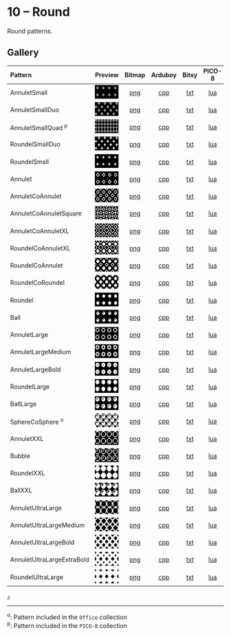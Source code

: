 # 10 – Round

Round patterns.

## Gallery

| Pattern | Preview | Bitmap | Arduboy | Bitsy | PICO-8 | Thumby |
| :--- | :---: | :---: | :---: | :---: | :---: | :---: |
| AnnuletSmall | <img src="../previews/AnnuletSmall.png" width="64" height="32" alt=""> | [png](png/AnnuletSmall.png) | [cpp](Round.h#L12-L23) | [txt](Round.bitsy.txt#L5-L14) | [lua](round.p8.lua#L7-L19) | [py](Round.thumby.py#L5-L16) |
| AnnuletSmallDuo | <img src="../previews/AnnuletSmallDuo.png" width="64" height="32" alt=""> | [png](png/AnnuletSmallDuo.png) | [cpp](Round.h#L25-L36) | [txt](Round.bitsy.txt#L16-L25) | [lua](round.p8.lua#L21-L33) | [py](Round.thumby.py#L18-L29) |
| AnnuletSmallQuad <sup>p</sup>| <img src="../previews/AnnuletSmallQuad.png" width="64" height="32" alt=""> | [png](png/AnnuletSmallQuad.png) | [cpp](Round.h#L38-L50) | [txt](Round.bitsy.txt#L27-L36) | [lua](round.p8.lua#L35-L48) | [py](Round.thumby.py#L31-L42) |
| RoundelSmallDuo | <img src="../previews/RoundelSmallDuo.png" width="64" height="32" alt=""> | [png](png/RoundelSmallDuo.png) | [cpp](Round.h#L52-L63) | [txt](Round.bitsy.txt#L38-L47) | [lua](round.p8.lua#L50-L62) | [py](Round.thumby.py#L44-L55) |
| RoundelSmall | <img src="../previews/RoundelSmall.png" width="64" height="32" alt=""> | [png](png/RoundelSmall.png) | [cpp](Round.h#L65-L76) | [txt](Round.bitsy.txt#L49-L58) | [lua](round.p8.lua#L64-L76) | [py](Round.thumby.py#L57-L68) |
| Annulet | <img src="../previews/Annulet.png" width="64" height="32" alt=""> | [png](png/Annulet.png) | [cpp](Round.h#L78-L89) | [txt](Round.bitsy.txt#L60-L69) | [lua](round.p8.lua#L78-L90) | [py](Round.thumby.py#L70-L81) |
| AnnuletCoAnnulet | <img src="../previews/AnnuletCoAnnulet.png" width="64" height="32" alt=""> | [png](png/AnnuletCoAnnulet.png) | [cpp](Round.h#L91-L102) | [txt](Round.bitsy.txt#L71-L80) | [lua](round.p8.lua#L92-L104) | [py](Round.thumby.py#L83-L94) |
| AnnuletCoAnnuletSquare | <img src="../previews/AnnuletCoAnnuletSquare.png" width="64" height="32" alt=""> | [png](png/AnnuletCoAnnuletSquare.png) | [cpp](Round.h#L104-L115) | [txt](Round.bitsy.txt#L82-L91) | [lua](round.p8.lua#L106-L118) | [py](Round.thumby.py#L96-L107) |
| AnnuletCoAnnuletXL | <img src="../previews/AnnuletCoAnnuletXL.png" width="64" height="32" alt=""> | [png](png/AnnuletCoAnnuletXL.png) | [cpp](Round.h#L117-L128) | [txt](Round.bitsy.txt#L93-L102) | [lua](round.p8.lua#L120-L132) | [py](Round.thumby.py#L109-L120) |
| RoundelCoAnnuletXL | <img src="../previews/RoundelCoAnnuletXL.png" width="64" height="32" alt=""> | [png](png/RoundelCoAnnuletXL.png) | [cpp](Round.h#L130-L141) | [txt](Round.bitsy.txt#L104-L113) | [lua](round.p8.lua#L134-L146) | [py](Round.thumby.py#L122-L133) |
| RoundelCoAnnulet | <img src="../previews/RoundelCoAnnulet.png" width="64" height="32" alt=""> | [png](png/RoundelCoAnnulet.png) | [cpp](Round.h#L143-L154) | [txt](Round.bitsy.txt#L115-L124) | [lua](round.p8.lua#L148-L160) | [py](Round.thumby.py#L135-L146) |
| RoundelCoRoundel | <img src="../previews/RoundelCoRoundel.png" width="64" height="32" alt=""> | [png](png/RoundelCoRoundel.png) | [cpp](Round.h#L156-L167) | [txt](Round.bitsy.txt#L126-L135) | [lua](round.p8.lua#L162-L174) | [py](Round.thumby.py#L148-L159) |
| Roundel | <img src="../previews/Roundel.png" width="64" height="32" alt=""> | [png](png/Roundel.png) | [cpp](Round.h#L169-L180) | [txt](Round.bitsy.txt#L137-L146) | [lua](round.p8.lua#L176-L188) | [py](Round.thumby.py#L161-L172) |
| Ball | <img src="../previews/Ball.png" width="64" height="32" alt=""> | [png](png/Ball.png) | [cpp](Round.h#L182-L193) | [txt](Round.bitsy.txt#L148-L157) | [lua](round.p8.lua#L190-L202) | [py](Round.thumby.py#L174-L185) |
| AnnuletLarge | <img src="../previews/AnnuletLarge.png" width="64" height="32" alt=""> | [png](png/AnnuletLarge.png) | [cpp](Round.h#L195-L206) | [txt](Round.bitsy.txt#L159-L168) | [lua](round.p8.lua#L204-L216) | [py](Round.thumby.py#L187-L198) |
| AnnuletLargeMedium | <img src="../previews/AnnuletLargeMedium.png" width="64" height="32" alt=""> | [png](png/AnnuletLargeMedium.png) | [cpp](Round.h#L208-L219) | [txt](Round.bitsy.txt#L170-L179) | [lua](round.p8.lua#L218-L230) | [py](Round.thumby.py#L200-L211) |
| AnnuletLargeBold | <img src="../previews/AnnuletLargeBold.png" width="64" height="32" alt=""> | [png](png/AnnuletLargeBold.png) | [cpp](Round.h#L221-L232) | [txt](Round.bitsy.txt#L181-L190) | [lua](round.p8.lua#L232-L244) | [py](Round.thumby.py#L213-L224) |
| RoundelLarge | <img src="../previews/RoundelLarge.png" width="64" height="32" alt=""> | [png](png/RoundelLarge.png) | [cpp](Round.h#L234-L245) | [txt](Round.bitsy.txt#L192-L201) | [lua](round.p8.lua#L246-L258) | [py](Round.thumby.py#L226-L237) |
| BallLarge | <img src="../previews/BallLarge.png" width="64" height="32" alt=""> | [png](png/BallLarge.png) | [cpp](Round.h#L247-L258) | [txt](Round.bitsy.txt#L203-L212) | [lua](round.p8.lua#L260-L272) | [py](Round.thumby.py#L239-L250) |
| SphereCoSphere <sup>o</sup>| <img src="../previews/SphereCoSphere.png" width="64" height="32" alt=""> | [png](png/SphereCoSphere.png) | [cpp](Round.h#L260-L271) | [txt](Round.bitsy.txt#L214-L223) | [lua](round.p8.lua#L274-L286) | [py](Round.thumby.py#L252-L263) |
| AnnuletXXL | <img src="../previews/AnnuletXXL.png" width="64" height="32" alt=""> | [png](png/AnnuletXXL.png) | [cpp](Round.h#L273-L284) | [txt](Round.bitsy.txt#L225-L234) | [lua](round.p8.lua#L288-L300) | [py](Round.thumby.py#L265-L276) |
| Bubble | <img src="../previews/Bubble.png" width="64" height="32" alt=""> | [png](png/Bubble.png) | [cpp](Round.h#L286-L297) | [txt](Round.bitsy.txt#L236-L245) | [lua](round.p8.lua#L302-L314) | [py](Round.thumby.py#L278-L289) |
| RoundelXXL | <img src="../previews/RoundelXXL.png" width="64" height="32" alt=""> | [png](png/RoundelXXL.png) | [cpp](Round.h#L299-L310) | [txt](Round.bitsy.txt#L247-L256) | [lua](round.p8.lua#L316-L328) | [py](Round.thumby.py#L291-L302) |
| BallXXL | <img src="../previews/BallXXL.png" width="64" height="32" alt=""> | [png](png/BallXXL.png) | [cpp](Round.h#L312-L323) | [txt](Round.bitsy.txt#L258-L267) | [lua](round.p8.lua#L330-L342) | [py](Round.thumby.py#L304-L315) |
| AnnuletUltraLarge | <img src="../previews/AnnuletUltraLarge.png" width="64" height="32" alt=""> | [png](png/AnnuletUltraLarge.png) | [cpp](Round.h#L325-L336) | [txt](Round.bitsy.txt#L269-L278) | [lua](round.p8.lua#L344-L356) | [py](Round.thumby.py#L317-L328) |
| AnnuletUltraLargeMedium | <img src="../previews/AnnuletUltraLargeMedium.png" width="64" height="32" alt=""> | [png](png/AnnuletUltraLargeMedium.png) | [cpp](Round.h#L338-L349) | [txt](Round.bitsy.txt#L280-L289) | [lua](round.p8.lua#L358-L370) | [py](Round.thumby.py#L330-L341) |
| AnnuletUltraLargeBold | <img src="../previews/AnnuletUltraLargeBold.png" width="64" height="32" alt=""> | [png](png/AnnuletUltraLargeBold.png) | [cpp](Round.h#L351-L362) | [txt](Round.bitsy.txt#L291-L300) | [lua](round.p8.lua#L372-L384) | [py](Round.thumby.py#L343-L354) |
| AnnuletUltraLargeExtraBold | <img src="../previews/AnnuletUltraLargeExtraBold.png" width="64" height="32" alt=""> | [png](png/AnnuletUltraLargeExtraBold.png) | [cpp](Round.h#L364-L375) | [txt](Round.bitsy.txt#L302-L311) | [lua](round.p8.lua#L386-L398) | [py](Round.thumby.py#L356-L367) |
| RoundelUltraLarge | <img src="../previews/RoundelUltraLarge.png" width="64" height="32" alt=""> | [png](png/RoundelUltraLarge.png) | [cpp](Round.h#L377-L388) | [txt](Round.bitsy.txt#L313-L322) | [lua](round.p8.lua#L400-L412) | [py](Round.thumby.py#L369-L380) |

[`⤴`](#gallery)

---

<sup>o</sup>: Pattern included in the `Office` collection  
<sup>p</sup>: Pattern included in the `PICO-8` collection 

<br>
